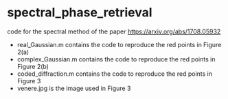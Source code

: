 # spectral_phase_retrieval
code for the spectral method of the paper https://arxiv.org/abs/1708.05932

* real_Gaussian.m contains the code to reproduce the red points in Figure 2(a)
* complex_Gaussian.m contains the code to reproduce the red points in Figure 2(b)
* coded_diffraction.m contains the code to reproduce the red points in Figure 3
* venere.jpg is the image used in Figure 3
